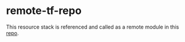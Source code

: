 # remote-tf-repo

This resource stack is referenced and called as a remote module in this [repo](https://github.com/foundroy/lab-03-terraform).
